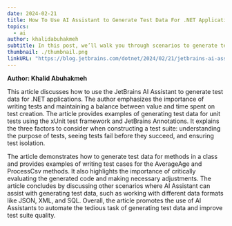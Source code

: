 ```yaml
---
date: 2024-02-21
title: How To Use AI Assistant to Generate Test Data For .NET Applications
topics:
  - ai
author: khalidabuhakmeh
subtitle: In this post, we’ll walk you through scenarios to generate test data with the JetBrains AI Assistant for .NET unit tests and how you can leverage generated data to improve the isolation of your tests and ultimately produce a more valuable and less brittle test suite.
thumbnail: ./thumbnail.png
linkURL: "https://blog.jetbrains.com/dotnet/2024/02/21/jetbrains-ai-assistant-generate-test-data-for-dotnet/"
---
```


**Author: Khalid Abuhakmeh**

This article discusses how to use the JetBrains AI Assistant to generate test data for .NET applications. The author emphasizes the importance of writing tests and maintaining a balance between value and time spent on test creation. The article provides examples of generating test data for unit tests using the xUnit test framework and JetBrains Annotations. It explains the three factors to consider when constructing a test suite: understanding the purpose of tests, seeing tests fail before they succeed, and ensuring test isolation.

The article demonstrates how to generate test data for methods in a class and provides examples of writing test cases for the AverageAge and ProcessCsv methods. It also highlights the importance of critically evaluating the generated code and making necessary adjustments. The article concludes by discussing other scenarios where AI Assistant can assist with generating test data, such as working with different data formats like JSON, XML, and SQL. Overall, the article promotes the use of AI Assistants to automate the tedious task of generating test data and improve test suite quality.
